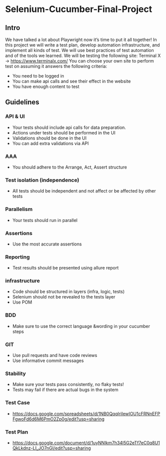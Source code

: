 # Selenium-Cucumber-Final-Project
## Intro
We have talked a lot about Playwright now it’s time to put it all together!
In this project we will write a test plan, develop automation infrastructure, and implement all kinds of test.
We will use best practices of test automation and of the tools we learned.
We will be testing the following site:
Terminal X -> https://www.terminalx.com/
You can choose your own site to perform test on assuming it answers the following criteria:
* You need to be logged in
* You can make api calls and see their effect in the website
* You have enough content to test
  
## Guidelines
### API & UI
* Your tests should include api calls for data preparation.
* Actions under tests should be performed in the UI
* Validations should be done in the UI
* You can add extra validations via API

### AAA
* You should adhere to the Arrange, Act, Assert structure

### Test isolation (independence)
* All tests should be independent and not affect or be affected by other tests

### Parallelism
* Your tests should run in parallel

### Assertions
* Use the most accurate assertions

### Reporting
* Test results should be presented using allure report
  
### infrastructure
* Code should be structured in layers (infra, logic, tests)
* Selenium should not be revealed to the tests layer
* Use POM

### BDD
* Make sure to use the correct language &wording in your cucumber steps

### GIT
* Use pull requests and have code reviews
* Use informative commit messages

### Stability
* Make sure your tests pass consistently, no flaky tests!
* Tests may fail if there are actual bugs in the system

### Test Case
* https://docs.google.com/spreadsheets/d/1NB0QqqlriIewIOU1cFRNnEFPFgwoFd6d6M6PmO2Zp0g/edit?usp=sharing

### Test Plan
* https://docs.google.com/document/d/1uyNNlkm7h34l5G2eTf7eC0q8U1QkLkdnz-LI_JO7nGI/edit?usp=sharing
